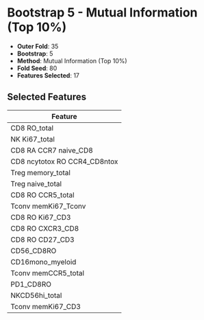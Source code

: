 # Bootstrap 5 - Mutual Information (Top 10%)

- **Outer Fold**: 35
- **Bootstrap**: 5
- **Method**: Mutual Information (Top 10%)
- **Fold Seed**: 80
- **Features Selected**: 17

## Selected Features

| Feature |
|---------|
| CD8 RO_total |
| NK Ki67_total |
| CD8 RA CCR7 naive_CD8 |
| CD8 ncytotox RO CCR4_CD8ntox |
| Treg memory_total |
| Treg naive_total |
| CD8 RO CCR5_total |
| Tconv memKi67_Tconv |
| CD8  RO Ki67_CD3 |
| CD8 RO CXCR3_CD8 |
| CD8 RO CD27_CD3 |
| CD56_CD8RO |
| CD16mono_myeloid |
| Tconv memCCR5_total |
| PD1_CD8RO |
| NKCD56hi_total |
| Tconv memKi67_CD3 |

